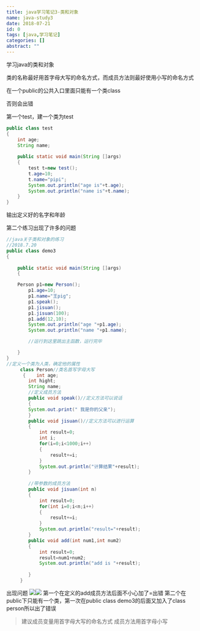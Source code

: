 ```yaml
---
title: java学习笔记3-类和对象
name: java-study3
date: 2018-07-21
id: 0
tags: [java,学习笔记]
categories: []
abstract: ""
---
```



学习java的类和对象

类的名称最好用首字母大写的命名方式，而成员方法则最好使用小写的命名方式

在一个public的公共入口里面只能有一个类class

否则会出错

第一个test，建一个类为test

```java
public class test
{
    int age;
    String name;
    
    public static void main(String []args)
    {
        test t=new test();
        t.age=10;
        t.name="pipi";
        System.out.println("age is"+t.age);
        System.out.println("name is"+t.name);
    }
}
```

输出定义好的名字和年龄

第二个练习出现了许多的问题

```java
//java关于类和对象的练习
//2018.7.20
public class demo3
{
    
    public static void main(String []args)
    {

    Person p1=new Person();
        p1.age=10;
        p1.name="王pig";
        p1.speak();
        p1.jisuan();
        p1.jisuan(100);
        p1.add(12,10);
        System.out.println("age "+p1.age);
        System.out.println("name "+p1.name);

        //运行到这里跳出主函数，运行完毕

    }
}
//定义一个类为人类，确定他的属性
     class Person//类名首写字母大写
      {    int age;
        int hight;
        String name;
        //定义成员方法
        public void speak()//定义方法可以说话
        {
        System.out.print(" 我是你的父亲");
        }
        public void jisuan()//定义方法可以进行运算
        {
            int result=0;
            int i;
            for(i=0;i<1000;i++)
            {    
                result+=i;
            }
            System.out.println("计算结果"+result);
        }
        
        //带参数的成员方法
        public void jisuan(int n)
        {
            int result=0;
            for(int i=0;i<n;i++)
            {
                result+=i;
            }
            System.out.println("result="+result);
        }
        public void add(int num1,int num2)
        {
            int result=0;
            result=num1+num2;
            System.out.println("add is "+result);
            
        }
     }
```

出现问题 ![](https://www.liaorenjie.top/wp-content/uploads/2018/07/QQ截图20180720224712.jpg)![](https://www.liaorenjie.top/wp-content/uploads/2018/07/QQ图片20180720224839.png) 第一个在定义的add成员方法后面不小心加了=出错 第二个在public下只能有一个类，第一次在public class demo3的后面又加入了class person所以出了错误

> 建议成员变量用首字母大写的命名方式 成员方法用首字母小写